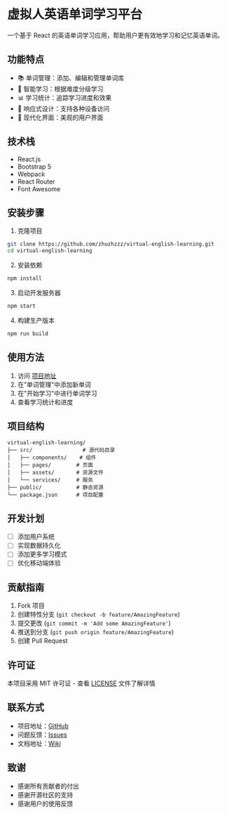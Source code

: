 # 虚拟人英语单词学习平台

一个基于 React 的英语单词学习应用，帮助用户更有效地学习和记忆英语单词。

## 功能特点

- 📚 单词管理：添加、编辑和管理单词库
- 🎯 智能学习：根据难度分级学习
- 📊 学习统计：追踪学习进度和效果
- 📱 响应式设计：支持各种设备访问
- 🎨 现代化界面：美观的用户界面

## 技术栈

- React.js
- Bootstrap 5
- Webpack
- React Router
- Font Awesome

## 安装步骤

1. 克隆项目
```bash
git clone https://github.com/zhuzhzzz/virtual-english-learning.git
cd virtual-english-learning
```

2. 安装依赖
```bash
npm install
```

3. 启动开发服务器
```bash
npm start
```

4. 构建生产版本
```bash
npm run build
```

## 使用方法

1. 访问 [项目地址](https://zhuzhzzz.github.io/virtual-english-learning)
2. 在"单词管理"中添加新单词
3. 在"开始学习"中进行单词学习
4. 查看学习统计和进度

## 项目结构

```
virtual-english-learning/
├── src/                # 源代码目录
│   ├── components/    # 组件
│   ├── pages/        # 页面
│   ├── assets/       # 资源文件
│   └── services/     # 服务
├── public/           # 静态资源
└── package.json      # 项目配置
```

## 开发计划

- [ ] 添加用户系统
- [ ] 实现数据持久化
- [ ] 添加更多学习模式
- [ ] 优化移动端体验

## 贡献指南

1. Fork 项目
2. 创建特性分支 (`git checkout -b feature/AmazingFeature`)
3. 提交更改 (`git commit -m 'Add some AmazingFeature'`)
4. 推送到分支 (`git push origin feature/AmazingFeature`)
5. 创建 Pull Request

## 许可证

本项目采用 MIT 许可证 - 查看 [LICENSE](LICENSE) 文件了解详情

## 联系方式

- 项目地址：[GitHub](https://github.com/zhuzhzzz/virtual-english-learning)
- 问题反馈：[Issues](https://github.com/zhuzhzzz/virtual-english-learning/issues)
- 文档地址：[Wiki](https://github.com/zhuzhzzz/virtual-english-learning/wiki)

## 致谢

- 感谢所有贡献者的付出
- 感谢开源社区的支持
- 感谢用户的使用反馈 